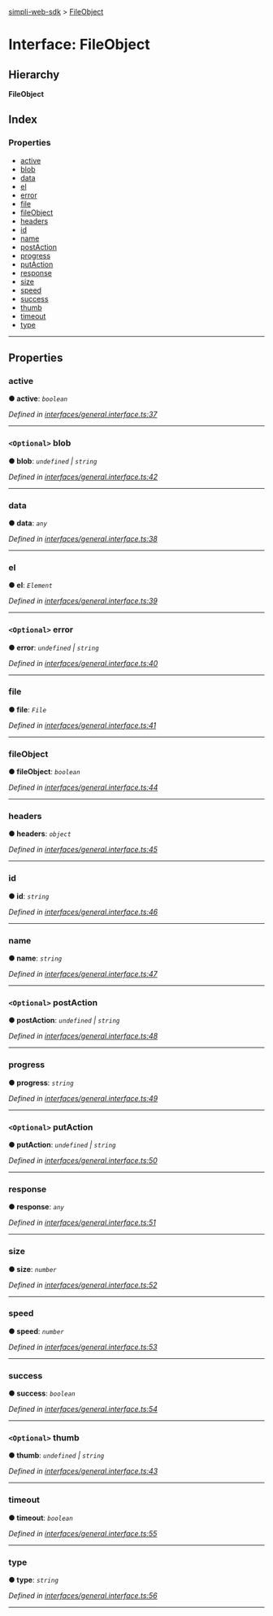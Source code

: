 [simpli-web-sdk](../README.md) > [FileObject](../interfaces/fileobject.md)

# Interface: FileObject

## Hierarchy

**FileObject**

## Index

### Properties

* [active](fileobject.md#active)
* [blob](fileobject.md#blob)
* [data](fileobject.md#data)
* [el](fileobject.md#el)
* [error](fileobject.md#error)
* [file](fileobject.md#file)
* [fileObject](fileobject.md#fileobject-1)
* [headers](fileobject.md#headers)
* [id](fileobject.md#id)
* [name](fileobject.md#name)
* [postAction](fileobject.md#postaction)
* [progress](fileobject.md#progress)
* [putAction](fileobject.md#putaction)
* [response](fileobject.md#response)
* [size](fileobject.md#size)
* [speed](fileobject.md#speed)
* [success](fileobject.md#success)
* [thumb](fileobject.md#thumb)
* [timeout](fileobject.md#timeout)
* [type](fileobject.md#type)

---

## Properties

<a id="active"></a>

###  active

**● active**: *`boolean`*

*Defined in [interfaces/general.interface.ts:37](https://github.com/simplitech/simpli-web-sdk/blob/4ed922b/src/interfaces/general.interface.ts#L37)*

___
<a id="blob"></a>

### `<Optional>` blob

**● blob**: *`undefined` \| `string`*

*Defined in [interfaces/general.interface.ts:42](https://github.com/simplitech/simpli-web-sdk/blob/4ed922b/src/interfaces/general.interface.ts#L42)*

___
<a id="data"></a>

###  data

**● data**: *`any`*

*Defined in [interfaces/general.interface.ts:38](https://github.com/simplitech/simpli-web-sdk/blob/4ed922b/src/interfaces/general.interface.ts#L38)*

___
<a id="el"></a>

###  el

**● el**: *`Element`*

*Defined in [interfaces/general.interface.ts:39](https://github.com/simplitech/simpli-web-sdk/blob/4ed922b/src/interfaces/general.interface.ts#L39)*

___
<a id="error"></a>

### `<Optional>` error

**● error**: *`undefined` \| `string`*

*Defined in [interfaces/general.interface.ts:40](https://github.com/simplitech/simpli-web-sdk/blob/4ed922b/src/interfaces/general.interface.ts#L40)*

___
<a id="file"></a>

###  file

**● file**: *`File`*

*Defined in [interfaces/general.interface.ts:41](https://github.com/simplitech/simpli-web-sdk/blob/4ed922b/src/interfaces/general.interface.ts#L41)*

___
<a id="fileobject-1"></a>

###  fileObject

**● fileObject**: *`boolean`*

*Defined in [interfaces/general.interface.ts:44](https://github.com/simplitech/simpli-web-sdk/blob/4ed922b/src/interfaces/general.interface.ts#L44)*

___
<a id="headers"></a>

###  headers

**● headers**: *`object`*

*Defined in [interfaces/general.interface.ts:45](https://github.com/simplitech/simpli-web-sdk/blob/4ed922b/src/interfaces/general.interface.ts#L45)*

___
<a id="id"></a>

###  id

**● id**: *`string`*

*Defined in [interfaces/general.interface.ts:46](https://github.com/simplitech/simpli-web-sdk/blob/4ed922b/src/interfaces/general.interface.ts#L46)*

___
<a id="name"></a>

###  name

**● name**: *`string`*

*Defined in [interfaces/general.interface.ts:47](https://github.com/simplitech/simpli-web-sdk/blob/4ed922b/src/interfaces/general.interface.ts#L47)*

___
<a id="postaction"></a>

### `<Optional>` postAction

**● postAction**: *`undefined` \| `string`*

*Defined in [interfaces/general.interface.ts:48](https://github.com/simplitech/simpli-web-sdk/blob/4ed922b/src/interfaces/general.interface.ts#L48)*

___
<a id="progress"></a>

###  progress

**● progress**: *`string`*

*Defined in [interfaces/general.interface.ts:49](https://github.com/simplitech/simpli-web-sdk/blob/4ed922b/src/interfaces/general.interface.ts#L49)*

___
<a id="putaction"></a>

### `<Optional>` putAction

**● putAction**: *`undefined` \| `string`*

*Defined in [interfaces/general.interface.ts:50](https://github.com/simplitech/simpli-web-sdk/blob/4ed922b/src/interfaces/general.interface.ts#L50)*

___
<a id="response"></a>

###  response

**● response**: *`any`*

*Defined in [interfaces/general.interface.ts:51](https://github.com/simplitech/simpli-web-sdk/blob/4ed922b/src/interfaces/general.interface.ts#L51)*

___
<a id="size"></a>

###  size

**● size**: *`number`*

*Defined in [interfaces/general.interface.ts:52](https://github.com/simplitech/simpli-web-sdk/blob/4ed922b/src/interfaces/general.interface.ts#L52)*

___
<a id="speed"></a>

###  speed

**● speed**: *`number`*

*Defined in [interfaces/general.interface.ts:53](https://github.com/simplitech/simpli-web-sdk/blob/4ed922b/src/interfaces/general.interface.ts#L53)*

___
<a id="success"></a>

###  success

**● success**: *`boolean`*

*Defined in [interfaces/general.interface.ts:54](https://github.com/simplitech/simpli-web-sdk/blob/4ed922b/src/interfaces/general.interface.ts#L54)*

___
<a id="thumb"></a>

### `<Optional>` thumb

**● thumb**: *`undefined` \| `string`*

*Defined in [interfaces/general.interface.ts:43](https://github.com/simplitech/simpli-web-sdk/blob/4ed922b/src/interfaces/general.interface.ts#L43)*

___
<a id="timeout"></a>

###  timeout

**● timeout**: *`boolean`*

*Defined in [interfaces/general.interface.ts:55](https://github.com/simplitech/simpli-web-sdk/blob/4ed922b/src/interfaces/general.interface.ts#L55)*

___
<a id="type"></a>

###  type

**● type**: *`string`*

*Defined in [interfaces/general.interface.ts:56](https://github.com/simplitech/simpli-web-sdk/blob/4ed922b/src/interfaces/general.interface.ts#L56)*

___

